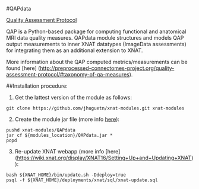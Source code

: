 #QAPdata

[Quality Assessment Protocol](http://preprocessed-connectomes-project.org/quality-assessment-protocol/)

QAP is a Python-based package for computing functional and anatomical MRI data quality measures. 
QAPdata module structures and models QAP output measurements to inner XNAT datatypes (ImageData assessments) for integrating them as an additional extension to XNAT.

More information about the QAP computed metrics/measurements can be found [here] (http://preprocessed-connectomes-project.org/quality-assessment-protocol/#taxonomy-of-qa-measures).

##Installation procedure:

1. Get the lattest version of the module as follows: 
```
git clone https://github.com/jhuguetn/xnat-modules.git xnat-modules
```

2. Create the module jar file (more info [here](https://wiki.xnat.org/display/XNAT16/Exploring+Module+Structure)): 
```
pushd xnat-modules/QAPdata
jar cf ${modules_location}/QAPdata.jar *
popd
```

3. Re-update XNAT webapp (more info [here] (https://wiki.xnat.org/display/XNAT16/Setting+Up+and+Updating+XNAT)):
```
bash ${XNAT_HOME}/bin/update.sh -Ddeploy=true
psql -f ${XNAT_HOME}/deployments/xnat/sql/xnat-update.sql
```
